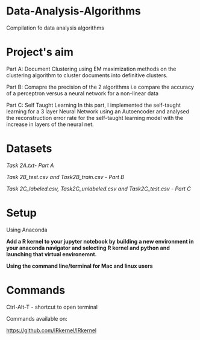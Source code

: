 # Data-Analysis-Algorithms
Compilation fo data analysis algorithms
  
  
 # Project's aim
 Part A:
 Document Clustering using EM maximization methods on the clustering algorithm to cluster documents into definitive clusters.
 
 Part B:
 Comapre the precision of the 2 algorithms i.e compare the accuracy of a perceptron versus a neural network for a non-linear data
 
 Part C:
 Self Taught Learning
In this part, I implemented the self-taught learning for a 3 layer Neural Network using an Autoencoder and analysed the reconstruction error rate for the self-taught learning model with the increase in layers of the neural net.

# Datasets
*Task 2A.txt-  Part A*

 *Task 2B_test.csv and Task2B_train.csv - Part B*

 *Task 2C_labeled.csv, Task2C_unlabeled.csv and Task2C_test.csv - Part C*


# Setup
 
 Using Anaconda


**Add a R kernel to your jupyter notebook by building a new environment in your anaconda navigator and selecting R kernel and python and launching that virtual environemnt.**

**Using the command line/terminal for Mac and linux users**

# Commands

Ctrl-Alt-T - shortcut to open terminal

Commands available on:

https://github.com/IRkernel/IRkernel
